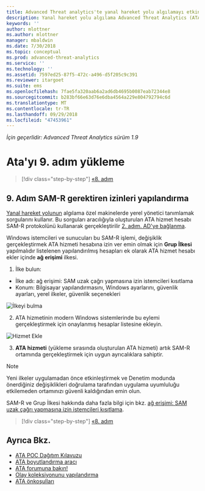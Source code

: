 ```yaml
---
title: Advanced Threat analytics'te yanal hareket yolu algılamayı etkinleştirmek için SAM-r'yi Yapılandır | Microsoft Docs
description: Yanal hareket yolu algılama Advanced Threat Analytics (ATA) içinde etkinleştirmek için SAM-r'yi Yapılandır açıklar
keywords: ''
author: mlottner
ms.author: mlottner
manager: mbaldwin
ms.date: 7/30/2018
ms.topic: conceptual
ms.prod: advanced-threat-analytics
ms.service: ''
ms.technology: ''
ms.assetid: 7597ed25-87f5-472c-a496-d5f205c9c391
ms.reviewer: itargoet
ms.suite: ems
ms.openlocfilehash: 7fae5fa320aab6a2ad6db4695b0087eab72344e8
ms.sourcegitcommit: b283bf66e63d76e6dba4564a229e804792794c6d
ms.translationtype: MT
ms.contentlocale: tr-TR
ms.lasthandoff: 09/29/2018
ms.locfileid: "47453961"
---
```

*İçin geçerlidir: Advanced Threat Analytics sürüm 1.9*

# <a name="install-ata---step-9"></a>Ata'yı 9. adım yükleme

> [!div class="step-by-step"]
> [«8. adım](install-ata-step7.md)

## <a name="step-9-configure-sam-r-required-permissions"></a>9. Adım SAM-R gerektiren izinleri yapılandırma

[Yanal hareket yolunun](use-case-lateral-movement-path.md) algılama özel makinelerde yerel yönetici tanımlamak sorgularını kullanır. Bu sorguları aracılığıyla oluşturulan ATA hizmet hesabı SAM-R protokolünü kullanarak gerçekleştirilir [2. adım. AD'ye bağlanma](install-ata-step2.md).
 
Windows istemcileri ve sunucuları bu SAM-R işlemi, değişiklik gerçekleştirmek ATA hizmeti hesabına izin ver emin olmak için **Grup İlkesi** yapılmalıdır listelenen yapılandırılmış hesapları ek olarak ATA hizmet hesabı ekler içinde **ağ erişimi** ilkesi.

1. İlke bulun:

 - İlke adı: ağ erişimi: SAM uzak çağrı yapmasına izin istemcileri kısıtlama
 - Konum: Bilgisayar yapılandırmasını, Windows ayarlarını, güvenlik ayarları, yerel ilkeler, güvenlik seçenekleri
  
  ![İlkeyi bulma](./media/samr-policy-location.png)

2. ATA hizmetinin modern Windows sistemlerinde bu eylemi gerçekleştirmek için onaylanmış hesaplar listesine ekleyin.
 
  ![Hizmet Ekle](./media/samr-add-service.png)

3. **ATA hizmeti** (yükleme sırasında oluşturulan ATA hizmeti) artık SAM-R ortamında gerçekleştirmek için uygun ayrıcalıklara sahiptir.

> [!NOTE]
> Yeni ilkeler uygulamadan önce etkinleştirmek ve Denetim modunda önerdiğiniz değişiklikleri doğrulama tarafından uygulama uyumluluğu etkilemeden ortamınızı güvenli kaldığından emin olun. 

 SAM-R ve Grup İlkesi hakkında daha fazla bilgi için bkz. [ağ erişimi: SAM uzak çağrı yapmasına izin istemcileri kısıtlama](https://docs.microsoft.com/windows/security/threat-protection/security-policy-settings/network-access-restrict-clients-allowed-to-make-remote-sam-calls).


> [!div class="step-by-step"]
> [«8. adım](install-ata-step7.md)

## <a name="see-also"></a>Ayrıca Bkz.
- [ATA POC Dağıtım Kılavuzu](http://aka.ms/atapoc)
- [ATA boyutlandırma aracı](http://aka.ms/atasizingtool)
- [ATA forumuna bakın!](https://social.technet.microsoft.com/Forums/security/home?forum=mata)
- [Olay koleksiyonunu yapılandırma](configure-event-collection.md)
- [ATA önkoşulları](ata-prerequisites.md)
